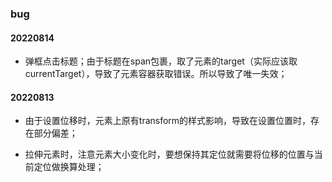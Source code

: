 
### bug
#### 20220814  
- 弹框点击标题；由于标题在span包裹，取了元素的target（实际应该取currentTarget），导致了元素容器获取错误。所以导致了唯一失效；

#### 20220813  
- 由于设置位移时，元素上原有transform的样式影响，导致在设置位置时，存在部分偏差；  


- 拉伸元素时，注意元素大小变化时，要想保持其定位就需要将位移的位置与当前定位做换算处理；